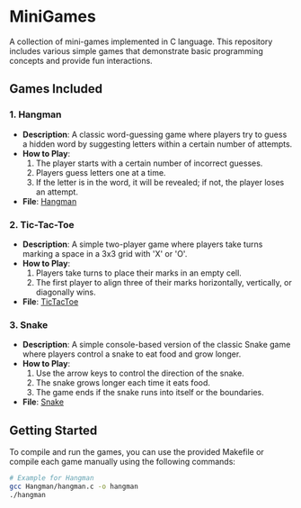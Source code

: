 # MiniGames

A collection of mini-games implemented in C language. This repository includes various simple games that demonstrate basic programming concepts and provide fun interactions.

## Games Included

### 1. Hangman
- **Description**: A classic word-guessing game where players try to guess a hidden word by suggesting letters within a certain number of attempts.
- **How to Play**: 
  1. The player starts with a certain number of incorrect guesses.
  2. Players guess letters one at a time.
  3. If the letter is in the word, it will be revealed; if not, the player loses an attempt.
- **File**: [Hangman](Hangman/hangman.c)

### 2. Tic-Tac-Toe
- **Description**: A simple two-player game where players take turns marking a space in a 3x3 grid with 'X' or 'O'.
- **How to Play**:
  1. Players take turns to place their marks in an empty cell.
  2. The first player to align three of their marks horizontally, vertically, or diagonally wins.
- **File**: [TicTacToe](TicTacToe/tictactoe.c)

### 3. Snake
- **Description**: A simple console-based version of the classic Snake game where players control a snake to eat food and grow longer.
- **How to Play**:
  1. Use the arrow keys to control the direction of the snake.
  2. The snake grows longer each time it eats food.
  3. The game ends if the snake runs into itself or the boundaries.
- **File**: [Snake](Snake/snake.c)

## Getting Started

To compile and run the games, you can use the provided Makefile or compile each game manually using the following commands:

```bash
# Example for Hangman
gcc Hangman/hangman.c -o hangman
./hangman
